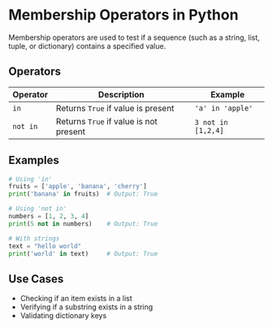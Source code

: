 # Membership Operators in Python

Membership operators are used to test if a sequence (such as a string, list, tuple, or dictionary) contains a specified value.

## Operators

| Operator | Description                              | Example           |
|----------|------------------------------------------|-------------------|
| `in`     | Returns `True` if value is present       | `'a' in 'apple'`  |
| `not in` | Returns `True` if value is not present   | `3 not in [1,2,4]`|

## Examples

```python
# Using 'in'
fruits = ['apple', 'banana', 'cherry']
print('banana' in fruits)  # Output: True

# Using 'not in'
numbers = [1, 2, 3, 4]
print(5 not in numbers)    # Output: True

# With strings
text = "hello world"
print('world' in text)     # Output: True
```

## Use Cases

- Checking if an item exists in a list
- Verifying if a substring exists in a string
- Validating dictionary keys
